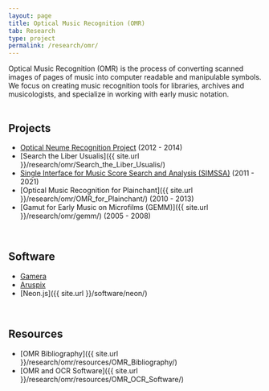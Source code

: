 ```yaml
---
layout: page
title: Optical Music Recognition (OMR)
tab: Research
type: project
permalink: /research/omr/
---
```


Optical Music Recognition (OMR) is the process of converting scanned images of pages of music into computer readable and manipulable symbols. We focus on creating music recognition tools for libraries, archives and musicologists, and specialize in working with early music notation.  
<br>

## Projects

* [Optical Neume Recognition Project](https://www.cs.bham.ac.uk/~aps/research/projects/neumes/) (2012 - 2014)
* [Search the Liber Usualis]({{ site.url }}/research/omr/Search_the_Liber_Usualis/)
* [Single Interface for Music Score Search and Analysis (SIMSSA)](https://simssa.ca/) (2011 - 2021)
* [Optical Music Recognition for Plainchant]({{ site.url }}/research/omr/OMR_for_Plainchant/) (2010 - 2013)
* [Gamut for Early Music on Microfilms (GEMM)]({{ site.url }}/research/omr/gemm/) (2005 - 2008)  
<br>

## Software

* [Gamera](http://gamera.informatik.hsnr.de/)
* [Aruspix](http://www.aruspix.net/)
* [Neon.js]({{ site.url }}/software/neon/)  
<br>

## Resources

* [OMR Bibliography]({{ site.url }}/research/omr/resources/OMR_Bibliography/)
* [OMR and OCR Software]({{ site.url }}/research/omr/resources/OMR_OCR_Software/)
